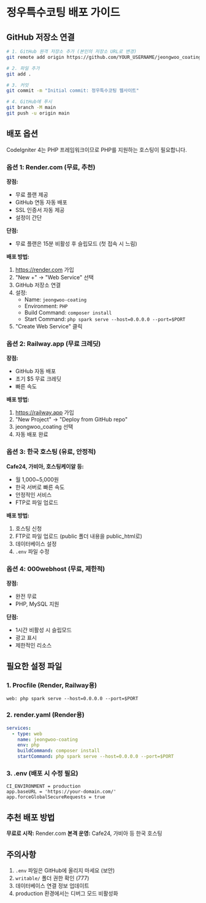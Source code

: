 # 정우특수코팅 배포 가이드

## GitHub 저장소 연결

```bash
# 1. GitHub 원격 저장소 추가 (본인의 저장소 URL로 변경)
git remote add origin https://github.com/YOUR_USERNAME/jeongwoo_coating.git

# 2. 파일 추가
git add .

# 3. 커밋
git commit -m "Initial commit: 정우특수코팅 웹사이트"

# 4. GitHub에 푸시
git branch -M main
git push -u origin main
```

## 배포 옵션

CodeIgniter 4는 PHP 프레임워크이므로 PHP를 지원하는 호스팅이 필요합니다.

### 옵션 1: Render.com (무료, 추천)

**장점:**
- 무료 플랜 제공
- GitHub 연동 자동 배포
- SSL 인증서 자동 제공
- 설정이 간단

**단점:**
- 무료 플랜은 15분 비활성 후 슬립모드 (첫 접속 시 느림)

**배포 방법:**
1. https://render.com 가입
2. "New +" → "Web Service" 선택
3. GitHub 저장소 연결
4. 설정:
   - Name: `jeongwoo-coating`
   - Environment: `PHP`
   - Build Command: `composer install`
   - Start Command: `php spark serve --host=0.0.0.0 --port=$PORT`
5. "Create Web Service" 클릭

### 옵션 2: Railway.app (무료 크레딧)

**장점:**
- GitHub 자동 배포
- 초기 $5 무료 크레딧
- 빠른 속도

**배포 방법:**
1. https://railway.app 가입
2. "New Project" → "Deploy from GitHub repo"
3. jeongwoo_coating 선택
4. 자동 배포 완료

### 옵션 3: 한국 호스팅 (유료, 안정적)

**Cafe24, 가비아, 호스팅케이알 등:**
- 월 1,000~5,000원
- 한국 서버로 빠른 속도
- 안정적인 서비스
- FTP로 파일 업로드

**배포 방법:**
1. 호스팅 신청
2. FTP로 파일 업로드 (public 폴더 내용을 public_html로)
3. 데이터베이스 설정
4. `.env` 파일 수정

### 옵션 4: 000webhost (무료, 제한적)

**장점:**
- 완전 무료
- PHP, MySQL 지원

**단점:**
- 1시간 비활성 시 슬립모드
- 광고 표시
- 제한적인 리소스

## 필요한 설정 파일

### 1. Procfile (Render, Railway용)
```
web: php spark serve --host=0.0.0.0 --port=$PORT
```

### 2. render.yaml (Render용)
```yaml
services:
  - type: web
    name: jeongwoo-coating
    env: php
    buildCommand: composer install
    startCommand: php spark serve --host=0.0.0.0 --port=$PORT
```

### 3. .env (배포 시 수정 필요)
```env
CI_ENVIRONMENT = production
app.baseURL = 'https://your-domain.com/'
app.forceGlobalSecureRequests = true
```

## 추천 배포 방법

**무료로 시작:** Render.com
**본격 운영:** Cafe24, 가비아 등 한국 호스팅

## 주의사항

1. `.env` 파일은 GitHub에 올리지 마세요 (보안)
2. `writable/` 폴더 권한 확인 (777)
3. 데이터베이스 연결 정보 업데이트
4. production 환경에서는 디버그 모드 비활성화

